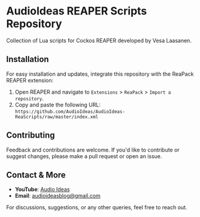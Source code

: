 # AudioIdeas REAPER Scripts Repository

Collection of Lua scripts for Cockos REAPER developed by Vesa Laasanen.

## Installation
For easy installation and updates, integrate this repository with the ReaPack REAPER extension:

1. Open REAPER and navigate to `Extensions` > `ReaPack` > `Import a repository`.
2. Copy and paste the following URL: `https://github.com/AudioIdeas/AudioIdeas-ReaScripts/raw/master/index.xml`

## Contributing
Feedback and contributions are welcome. If you'd like to contribute or suggest changes, please make a pull request or open an issue.

## Contact & More
- **YouTube**: [Audio Ideas](https://www.youtube.com/@audioideas)
- **Email**: [audioideasblog@gmail.com](mailto:audioideasblog@gmail.com)

For discussions, suggestions, or any other queries, feel free to reach out.
